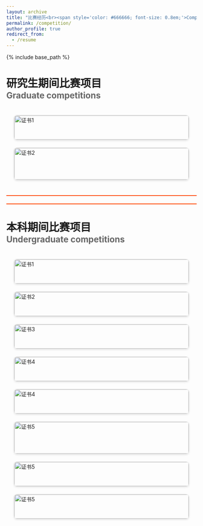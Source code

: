```yaml
---
layout: archive
title: "比赛经历<br><span style='color: #666666; font-size: 0.8em;'>Competition</span>"
permalink: /competition/
author_profile: true
redirect_from:
  - /resume
---
```


{% include base_path %}


<style>
.gallery {
  display: grid;
  grid-template-columns: repeat(auto-fill, minmax(300px, 1fr));
  grid-gap: 20px;
  padding: 20px;
}

.gallery-item {
  border: 1px solid #ddd;
  border-radius: 8px;
  overflow: hidden;
  box-shadow: 0 2px 5px rgba(0,0,0,0.1);
  transition: transform 0.3s ease;
}

.gallery-item:hover {
  transform: translateY(-10px);
}

.gallery-item img {
  width: 100%;
  height: auto;
  display: block;
}

.gallery-caption {
  padding: 10px;
  background: #f8f9fa;
  text-align: center;
}
</style>


研究生期间比赛项目<br><span style='color: #666666; font-size: 0.8em;'>Graduate competitions</span>
======
<div class="gallery">
  <div class="gallery-item">
    <img src="../images/competition/yjs-jjrg1.jpg" alt="证书1">
    <div class="gallery-caption">全国大学生机器人科技创新交流营暨大赛（全国一等奖）   </div>
  </div>

  <div class="gallery-item">
    <img src="../images/competition/yjs-hlws2.png" alt="证书2">
    <div class="gallery-caption">第九届福建省“互联网+”大学生创新创业大赛--矿井下多模态数据融合SLAM技术（福建省产业赛道银奖）</div>
  </div>
</div>

<div style="border-bottom: 2px solid #FF4500; margin: 20px 0;"></div>
<div style="border-bottom: 2px solid #FF4500; margin: 20px 0;"></div>

本科期间比赛项目<br><span style='color: #666666; font-size: 0.8em;'>Undergraduate competitions</span>
======
<div class="gallery">
  <div class="gallery-item">
    <img src="../images/competition/bk-rm1.jpg" alt="证书1">
    <div class="gallery-caption">第二十届全国大学生机器人人大赛RoboMaster南部赛区（一等奖）</div>
  </div>
  
  <div class="gallery-item">
    <img src="../images/competition/bk-rm2.jpg" alt="证书2">
    <div class="gallery-caption">第十九届全国大学生机器人人大赛RoboMaster（全国二等奖）</div>
  </div>

  <div class="gallery-item">
    <img src="../images/competition/bk-jjrg3.jpg" alt="证书3">
    <div class="gallery-caption">ROBOCUP中国大学生机器人人大赛（国家三等奖）</div>
  </div>

  <div class="gallery-item">
    <img src="../images/competition/bk-hlw-g3.jpg" alt="证书4">
    <div class="gallery-caption">第八届大学生互联网+创新创业大赛（国家铜奖）</div>
  </div>

  <div class="gallery-item">
    <img src="../images/competition/bk-gx-s0.jpg" alt="证书4">
    <div class="gallery-caption">第八届福建省大学生工程训练综合能力竞赛（福建特等奖）</div>
  </div>

  <div class="gallery-item">
    <img src="../images/competition/bk-gxs2.jpg" alt="证书5">
    <div class="gallery-caption">第七届全国大学生工程训练综合能力竞赛暨第九届福建省大学生工程训练综合能力竞赛（福建省二等奖）</div>
  </div>

  <div class="gallery-item">
    <img src="../images/competition/bk-sws1.jpg" alt="证书5">
    <div class="gallery-caption">全国大学生三维数字化创新设计大赛（福建赛区一等奖）</div>
  </div>  
  
  <div class="gallery-item">
    <img src="../images/competition/bk-sws2.jpg" alt="证书5">
    <div class="gallery-caption">全国大学生三维数字化创新设计大赛（福建赛区二等奖）</div>
  </div>

</div>
